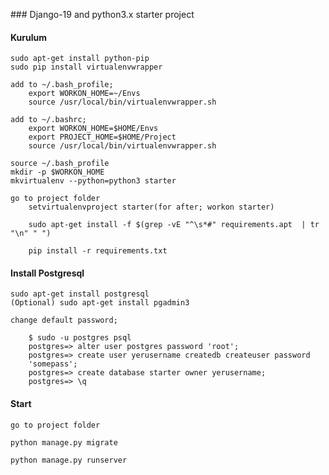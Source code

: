 ### Django-19 and python3.x starter project



#### Kurulum

    sudo apt-get install python-pip
    sudo pip install virtualenvwrapper

    add to ~/.bash_profile;
        export WORKON_HOME=~/Envs
        source /usr/local/bin/virtualenvwrapper.sh

    add to ~/.bashrc;
        export WORKON_HOME=$HOME/Envs
        export PROJECT_HOME=$HOME/Project
        source /usr/local/bin/virtualenvwrapper.sh

    source ~/.bash_profile
    mkdir -p $WORKON_HOME
    mkvirtualenv --python=python3 starter

    go to project folder
        setvirtualenvproject starter(for after; workon starter)

        sudo apt-get install -f $(grep -vE "^\s*#" requirements.apt  | tr "\n" " ")

        pip install -r requirements.txt

#### Install Postgresql

    sudo apt-get install postgresql
    (Optional) sudo apt-get install pgadmin3

    change default password;

        $ sudo -u postgres psql
        postgres=> alter user postgres password 'root';
        postgres=> create user yerusername createdb createuser password
        'somepass';
        postgres=> create database starter owner yerusername;
        postgres=> \q

#### Start

    go to project folder

    python manage.py migrate

    python manage.py runserver

